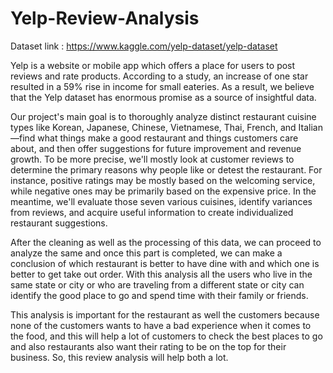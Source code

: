 # Yelp-Review-Analysis

Dataset link : https://www.kaggle.com/yelp-dataset/yelp-dataset


Yelp is a website or mobile app which offers a place for users to post reviews and rate products. According to a study, an increase of one star resulted in a 59% rise in income for small eateries. As a result, we believe that the Yelp dataset has enormous promise as a source of insightful data.

Our project's main goal is to thoroughly analyze distinct restaurant cuisine types like Korean, Japanese, Chinese, Vietnamese, Thai, French, and Italian—find what things make a good restaurant and things customers care about, and then offer suggestions for future improvement and revenue growth. To be more precise, we'll mostly look at customer reviews to determine the primary reasons why people like or detest the restaurant. For instance, positive ratings may be mostly based on the welcoming service, while negative ones may be primarily based on the expensive price. In the meantime, we'll evaluate those seven various cuisines, identify variances from reviews, and acquire useful information to create individualized restaurant suggestions.

After the cleaning as well as the processing of this data, we can proceed to analyze the same and once this part is completed, we can make a conclusion of which restaurant is better to have dine with and which one is better to get take out order. With this analysis all the users who live in the same state or city or who are traveling from a different state or city can identify the good place to go and spend time with their family or friends.

This analysis is important for the restaurant as well the customers because none of the customers wants to have a bad experience when it comes to the food, and this will help a lot of customers to check the best places to go and also restaurants also want their rating to be on the top for their business. So, this review analysis will help both a lot.



